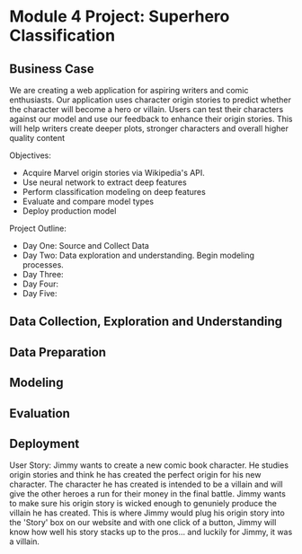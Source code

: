 # Module 4 Project: Superhero Classification

## Business Case
We are creating a web application for aspiring writers and comic enthusiasts. Our application uses character origin stories to predict whether the character will become a hero or villain. Users can test their characters against our model and use our feedback to enhance their origin stories. This will help writers create deeper plots, stronger characters and overall higher quality content

Objectives:
- Acquire Marvel origin stories via Wikipedia's API. 
- Use neural network to extract deep features
- Perform classification modeling on deep features
- Evaluate and compare model types
- Deploy production model


Project Outline:
- Day One: Source and Collect Data
- Day Two: Data exploration and understanding. Begin modeling processes. 
- Day Three: 
- Day Four:
- Day Five: 


## Data Collection, Exploration and Understanding

## Data Preparation

## Modeling

## Evaluation

## Deployment
User Story:
Jimmy wants to create a new comic book character. He studies origin stories and think he has created the perfect origin for his new character. The character he has created is intended to be a villain and will give the other heroes a run for their money in the final battle. Jimmy wants to make sure his origin story is wicked enough to genuniely produce the villain he has created. This is where Jimmy would plug his origin story into the 'Story' box on our website and with one click of a button, Jimmy will know how well his story stacks up to the pros... and luckily for Jimmy, it was a villain.
